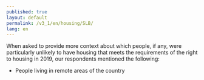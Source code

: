 ```yaml
---
published: true
layout: default
permalink: /v3_1/en/housing/SLB/
lang: en
---
```

When asked to provide more context about which people, if any, were particularly unlikely to have housing that meets the requirements of the right to housing in 2019, our respondents mentioned the following:

- People living in remote areas of the country
